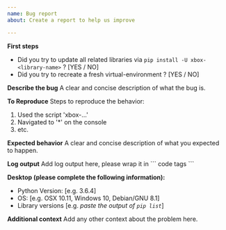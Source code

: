 ```yaml
---
name: Bug report
about: Create a report to help us improve

---
```


**First steps**
- Did you try to update all related libraries via `pip install -U xbox-<library-name>` ? [YES / NO]
- Did you try to recreate a fresh virtual-environment ? [YES / NO]

**Describe the bug**
A clear and concise description of what the bug is.

**To Reproduce**
Steps to reproduce the behavior:
1. Used the script 'xbox-...'
2. Navigated to '*' on the console
3. etc.

**Expected behavior**
A clear and concise description of what you expected to happen.

**Log output**
Add log output here, please wrap it in \`\`\` code tags \`\`\`

**Desktop (please complete the following information):**
 - Python Version: [e.g. 3.6.4]
 - OS: [e.g. OSX 10.11, Windows 10, Debian/GNU 8.1]
 - Library versions [e.g. *paste the output of `pip list`*]


**Additional context**
Add any other context about the problem here.
